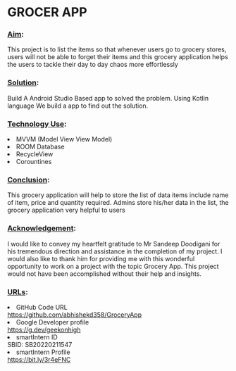 <h1>GROCER APP</h1>

<h3><u>Aim</u>:</h3> This project is to list the items so that whenever users go to grocery stores, users will not be able to forget their items and this grocery application helps the users to tackle their day to day chaos more effortlessly


<h3><u>Solution</u>:</h3> Build A Android Studio Based app to solved the problem. Using Kotlin language We build a app to find out the solution.

<h3><u>Technology Use</u>:</h3>
<li>MVVM (Model View View Model)</li>
<li>ROOM Database</li>
<li>RecycleView</li>
<li>Corountines</li>


<h3><u>Conclusion</u>:</h3>
This grocery application will help to store the list of data items include name of item, price and quantity required. Admins store his/her data in the list, the grocery application very helpful to users

<h3><u>Acknowledgement</u>:</h3>
I would like to convey my heartfelt gratitude to Mr Sandeep Doodigani for his tremendous direction and assistance in the completion of my project. I would also like to thank him for providing me with this wonderful opportunity to work on a project with the topic Grocery App. This project would not have been accomplished without their help and insights.


<h3><u>URLs</u>:</h3>

<li>GitHub Code URL</li>
<a href="https://github.com/abhishekd358/GroceryApp">https://github.com/abhishekd358/GroceryApp</a>

<li>Google Developer profile</li> 
<a href="https://g.dev/geekonhigh">https://g.dev/geekonhigh</a>

<li>smartIntern ID</li>
SBID: SB20220211547

<li>smartIntern Profile</li>
 <a href="https://bit.ly/3r4eFNC">https://bit.ly/3r4eFNC</a>
